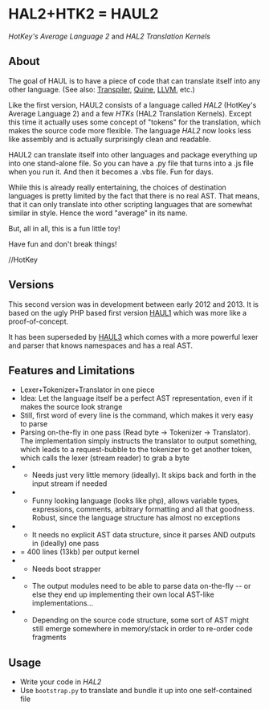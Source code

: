 # HAL2+HTK2 = HAUL2
*HotKey's Average Language 2* and *HAL2 Translation Kernels*

## About
The goal of HAUL is to have a piece of code that can translate itself into any other language. (See also: [Transpiler](https://en.wikipedia.org/wiki/Source-to-source_compiler), [Quine](https://en.wikipedia.org/wiki/Quine_(computing)), [LLVM](https://llvm.org/), etc.)

Like the first version, HAUL2 consists of a language called *HAL2* (HotKey's Average Language 2) and a few *HTKs* (HAL2 Translation Kernels). Except this time it actually uses some concept of "tokens" for the translation, which makes the source code more flexible. The language *HAL2* now looks less like assembly and is actually surprisingly clean and readable.

HAUL2 can translate itself into other languages and package everything up into one stand-alone file. So you can have a .py file that turns into a .js file when you run it. And then it becomes a .vbs file. Fun for days.

While this is already really entertaining, the choices of destination languages is pretty limited by the fact that there is no real AST. That means, that it can only translate into other scripting languages that are somewhat similar in style. Hence the word "average" in its name.

But, all in all, this is a fun little toy!

Have fun and don't break things!

//HotKey

## Versions
This second version was in development between early 2012 and 2013. It is based on the ugly PHP based first version [HAUL1](https://github.com/hotkeymuc/haul1) which was more like a proof-of-concept.

It has been superseded by [HAUL3](https://github.com/hotkeymuc/haul3) which comes with a more powerful lexer and parser that knows namespaces and has a real AST.


## Features and Limitations
* Lexer+Tokenizer+Translator in one piece
* Idea: Let the language itself be a perfect AST representation, even if it makes the source look strange
* Still, first word of every line is the command, which makes it very easy to parse
* Parsing on-the-fly in one pass (Read byte -> Tokenizer -> Translator). The implementation simply instructs the translator to output something, which leads to a request-bubble to the tokenizer to get another token, which calls the lexer (stream reader) to grab a byte
* + Needs just very little memory (ideally). It skips back and forth in the input stream if needed
* + Funny looking language (looks like php), allows variable types, expressions, comments, arbitrary formatting and all that goodness. Robust, since the language structure has almost no exceptions
* + It needs no explicit AST data structure, since it parses AND outputs in (ideally) one pass
* = 400 lines (13kb) per output kernel
* - Needs boot strapper
* - The output modules need to be able to parse data on-the-fly -- or else they end up implementing their own local AST-like implementations...
* - Depending on the source code structure, some sort of AST might still emerge somewhere in memory/stack in order to re-order code fragments

## Usage
* Write your code in *HAL2*
* Use `bootstrap.py` to translate and bundle it up into one self-contained file